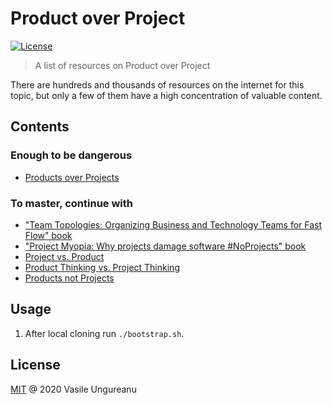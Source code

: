 # Product over Project

<a href="https://github.com/VasileUngureanu/repository-template/blob/master/LICENSE"><img src="https://img.shields.io/badge/license-MIT-green.svg" alt="License"></a>

> A list of resources on Product over Project

There are hundreds and thousands of resources on the internet for this topic, but only a few of them have a high concentration of valuable content.

## Contents

### Enough to be dangerous

* [Products over Projects](https://martinfowler.com/articles/products-over-projects.html)

### To master, continue with

* ["Team Topologies: Organizing Business and Technology Teams for Fast Flow" book](https://www.goodreads.com/book/show/44135420-team-topologies)
* ["Project Myopia: Why projects damage software #NoProjects" book](https://www.goodreads.com/book/show/41057716-project-myopia)
* [Project vs. Product](https://www.thoughtworks.com/insights/blog/project-vs-product)
* [Product Thinking vs. Project Thinking](https://productcoalition.com/product-thinking-vs-project-thinking-380692a2d4e)
* [Products not Projects](https://www.madetech.com/blog/products-not-projects)

## Usage

1. After local cloning run `./bootstrap.sh`.

License
-------

[MIT](LICENSE) @ 2020 Vasile Ungureanu
